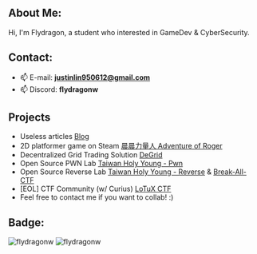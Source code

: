 ## About Me:
Hi, I'm Flydragon, a student who interested in GameDev & CyberSecurity.  
## Contact:
- 📫 E-mail: **justinlin950612@gmail.com**
- 📫 Discord: **flydragonw**  

## Projects
- Useless articles [Blog](https://flydragonw.github.io/)
- 2D platformer game on Steam [晨晨力量人 Adventure of Roger](https://store.steampowered.com/app/2446190/_Adventure_of_Roger/)
- Decentralized Grid Trading Solution [DeGrid](https://degrid.org)
- Open Source PWN Lab [Taiwan Holy Young - Pwn](https://github.com/FlyDragonW/TaiwanHolyYoung_Pwn)
- Open Source Reverse Lab [Taiwan Holy Young - Reverse](https://github.com/FlyDragonW/TaiwanHolyYoung_Reverse) & [Break-All-CTF](https://github.com/FlyDragonW/Break-All-CTF-2024-Reverse)
- [EOL] CTF Community (w/ Curius) [LoTuX CTF](https://lotuxctf.com/)
- Feel free to contact me if you want to collab! :)

## Badge:
<img src="https://github-readme-stats.vercel.app/api/top-langs?username=flydragonw&show_icons=true&locale=en&layout=compact&bg_color=90,81ecec,FCFFFD" alt="flydragonw" />
<img src="https://github-readme-stats.vercel.app/api?username=flydragonw&show_icons=true&locale=en&bg_color=90,81ecec,FCFFFD" alt="flydragonw" />  

